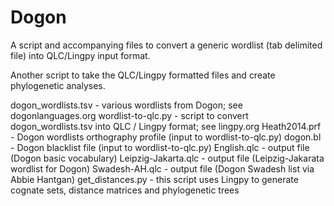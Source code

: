 Dogon
=====

A script and accompanying files to convert a generic wordlist (tab delimited file) into QLC/Lingpy input format.

Another script to take the QLC/Lingpy formatted files and create phylogenetic analyses.

dogon_wordlists.tsv - various wordlists from Dogon; see dogonlanguages.org
wordlist-to-qlc.py - script to convert dogon_wordlists.tsv into QLC / Lingpy format; see lingpy.org
Heath2014.prf - Dogon wordlists orthography profile (input to wordlist-to-qlc.py)
dogon.bl - Dogon blacklist file (input to wordlist-to-qlc.py)
English.qlc - output file (Dogon basic vocabulary)
Leipzig-Jakarta.qlc - output file (Leipzig-Jakarata wordlist for Dogon)
Swadesh-AH.qlc - output file (Dogon Swadesh list via Abbie Hantgan)
get_distances.py - this script uses Lingpy to generate cognate sets, distance matrices and phylogenetic trees
